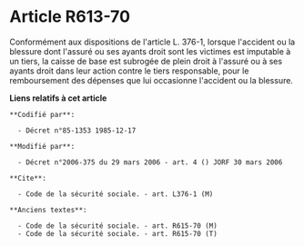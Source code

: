 # Article R613-70

Conformément aux dispositions de l'article L. 376-1, lorsque l'accident ou la blessure dont l'assuré ou ses ayants droit sont
les victimes est imputable à un tiers, la caisse de base est subrogée de plein droit à l'assuré ou à ses ayants droit dans
leur action contre le tiers responsable, pour le remboursement des dépenses que lui occasionne l'accident ou la blessure.

**Liens relatifs à cet article**

	**Codifié par**:

	  - Décret n°85-1353 1985-12-17

	**Modifié par**:

	  - Décret n°2006-375 du 29 mars 2006 - art. 4 () JORF 30 mars 2006

	**Cite**:

	  - Code de la sécurité sociale. - art. L376-1 (M)

	**Anciens textes**:

	  - Code de la sécurité sociale. - art. R615-70 (M)
	  - Code de la sécurité sociale. - art. R615-70 (T)
